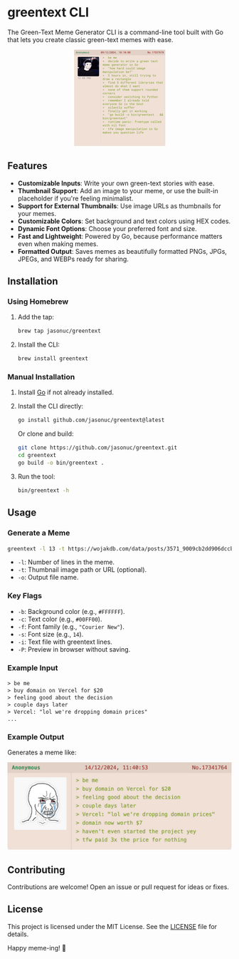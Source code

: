 # greentext CLI

The Green-Text Meme Generator CLI is a command-line tool built with Go that lets you create classic green-text memes with ease.

<p align="center">
  <img src="example-sm.png" alt="Example Meme">
</p>

## Features

- **Customizable Inputs**: Write your own green-text stories with ease.
- **Thumbnail Support**: Add an image to your meme, or use the built-in placeholder if you're feeling minimalist.
- **Support for External Thumbnails**: Use image URLs as thumbnails for your memes.
- **Customizable Colors**: Set background and text colors using HEX codes.
- **Dynamic Font Options**: Choose your preferred font and size.
- **Fast and Lightweight**: Powered by Go, because performance matters even when making memes.
- **Formatted Output**: Saves memes as beautifully formatted PNGs, JPGs, JPEGs, and WEBPs ready for sharing.

## Installation

### Using Homebrew

1. Add the tap:

   ```bash
   brew tap jasonuc/greentext
   ```

2. Install the CLI:

   ```bash
   brew install greentext
   ```

### Manual Installation

1. Install [Go](https://golang.org/dl/) if not already installed.
2. Install the CLI directly:

   ```bash
   go install github.com/jasonuc/greentext@latest
   ```

   Or clone and build:

   ```bash
   git clone https://github.com/jasonuc/greentext.git
   cd greentext
   go build -o bin/greentext .
   ```

3. Run the tool:

   ```bash
   bin/greentext -h
   ```

## Usage

### Generate a Meme

```bash
greentext -l 13 -t https://wojakdb.com/data/posts/3571_9009cb2dd906dccb.png -o meme.png
```

- `-l`: Number of lines in the meme.
- `-t`: Thumbnail image path or URL (optional).
- `-o`: Output file name.

### Key Flags

- `-b`: Background color (e.g., `#FFFFFF`).
- `-c`: Text color (e.g., `#00FF00`).
- `-f`: Font family (e.g., `"Courier New"`).
- `-s`: Font size (e.g., `14`).
- `-i`: Text file with greentext lines.
- `-P`: Preview in browser without saving.

### Example Input

```text
> be me
> buy domain on Vercel for $20
> feeling good about the decision
> couple days later
> Vercel: "lol we're dropping domain prices"
...
```

### Example Output

Generates a meme like:

![Example Meme](example.png)

## Contributing

Contributions are welcome! Open an issue or pull request for ideas or fixes.

## License

This project is licensed under the MIT License. See the [LICENSE](LICENSE) file for details.

Happy meme-ing! 🚀
